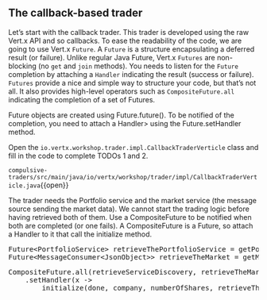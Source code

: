 ## The callback-based trader

Let’s start with the callback trader. This trader is developed using the raw Vert.x API and so callbacks. To ease the readability of the code, we are going to use Vert.x `Future`. A `Future` is a structure encapsulating a deferred result (or failure). Unlike regular Java Future, Vert.x `Futures` are non-blocking (no `get` and `join` methods). You needs to listen for the `Future` completion by attaching a `Handler` indicating the result (success or failure). `Futures` provide a nice and simple way to structure your code, but that’s not all. It also provides high-level operators such as `CompositeFuture.all` indicating the completion of a set of Futures.

Future objects are created using Future.future(). To be notified of the completion, you need to attach a Handler<AsyncResult>> using the Future.setHandler method.

Open the `io.vertx.workshop.trader.impl.CallbackTraderVerticle` class and fill in the code to complete TODOs 1 and 2.

`compulsive-traders/src/main/java/io/vertx/workshop/trader/impl/CallbackTraderVerticle.java`{{open}} 

The trader needs the Portfolio service and the market service (the message source sending the market data). We cannot start the trading logic before having retrieved both of them. Use a CompositeFuture to be notified when both are completed (or one fails). A CompositeFuture is a Future, so attach a Handler to it that call the initialize method.

<pre class="file" data-filename="src/main/java/io/vertx/workshop/trader/impl/CallbackTraderVerticle.java" data-target="insert" data-marker="// TODO 1">
Future&lt;PortfolioService&gt; retrieveThePortfolioService = getPortfolioService(discovery.result());
Future&lt;MessageConsumer&lt;JsonObject&gt;&gt; retrieveTheMarket = getMarketSource(discovery.result());
</pre>

<pre class="file" data-filename="src/main/java/io/vertx/workshop/trader/impl/CallbackTraderVerticle.java" data-target="insert" data-marker="// TODO 2">
CompositeFuture.all(retrieveServiceDiscovery, retrieveTheMarket)
    .setHandler(x ->
        initialize(done, company, numberOfShares, retrieveThePortfolioService, retrieveTheMarket, x));
</pre>